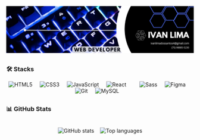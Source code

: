 <div align="center">
  <img src="Linkedin-Banner-3.5.jpg" alt="Banner" />
</div>

##

### 🛠️ Stacks

<div align="center">
  <!-- Linguagens -->
  <img src="https://cdn.jsdelivr.net/gh/devicons/devicon/icons/html5/html5-original.svg" height="40" alt="HTML5" />
  <img width="12"/>
  <img src="https://cdn.jsdelivr.net/gh/devicons/devicon/icons/css3/css3-original.svg" height="40" alt="CSS3" />
  <img width="12"/>
  <img src="https://cdn.jsdelivr.net/gh/devicons/devicon/icons/javascript/javascript-plain.svg" height="40" alt="JavaScript" />
  <img width="12"/>
  
  <!-- Frameworks -->
  <img src="https://cdn.jsdelivr.net/gh/devicons/devicon/icons/react/react-original.svg" height="40" alt="React" />
  <img width="12"/>
  <img width="12"/>
  <img src="https://cdn.jsdelivr.net/gh/devicons/devicon/icons/sass/sass-original.svg" height="40" alt="Sass" />
  <img width="12"/>
  
  <!-- Ferramentas de Design e Controle -->
  <img src="https://cdn.jsdelivr.net/gh/devicons/devicon/icons/figma/figma-original.svg" height="40" alt="Figma" />
  <img width="12"/>
  <img src="https://cdn.jsdelivr.net/gh/devicons/devicon/icons/git/git-original.svg" height="40" alt="Git" />
  <img width="12"/>
  
  <!-- Banco de Dados -->
  <img src="https://cdn.jsdelivr.net/gh/devicons/devicon/icons/mysql/mysql-original.svg" height="40" alt="MySQL" />
  <img width="12"/>
</div>

##

### 📊 GitHub Stats

<div align="center">
  </br>
  <!-- Main Stats e Linguagens -->
  <div style="display: flex; justify-content: center; gap: 1rem; flex-wrap: wrap;">
    <img height="200" src="https://github-readme-stats.vercel.app/api?username=Ivan-lds&show_icons=true&count_private=true&theme=react&hide_border=true&include_all_commits=true" alt="GitHub stats" />
    <img height="200" src="https://github-readme-stats.vercel.app/api/top-langs/?username=Ivan-lds&layout=compact&theme=react&hide_border=true" alt="Top languages" />
  </div>
</div>

